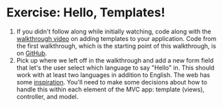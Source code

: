 # Exercise: Hello, Templates!

1. If you didn't follow along while initially watching, code along with the [walkthrough video][templates-walkthrough] on adding templates to your application. Code from the first walkthrough, which is the starting point of this walkthrough, is on [GitHub][gh-hello-spring].
2. Pick up where we left off in the walkthrough and add a new form field that let's the user select which language to say "Hello" in. This should work with at least two languages in addition to English. The web has some [inspiration][hello-languages]. You'll need to make some decisions about how to handle this within each element of the MVC app: template (views), controller, and model.

[hello-languages]: http://time.com/40910/21-ways-to-say-hello-infographic/
[templates-walkthrough]: https://www.youtube.com/watch?v=4-Mhrh3M0co
[gh-hello-spring]: https://github.com/LaunchCodeEducation/hello-spring
